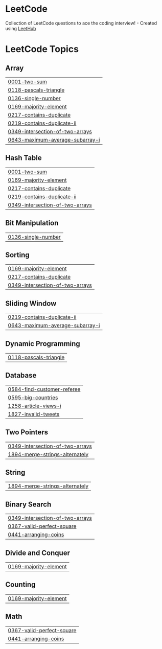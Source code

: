 # LeetCode
Collection of LeetCode questions to ace the coding interview! - Created using [LeetHub](https://github.com/QasimWani/LeetHub)

<!---LeetCode Topics Start-->
# LeetCode Topics
## Array
|  |
| ------- |
| [0001-two-sum](https://github.com/fahdmekawy/LeetCode/tree/master/0001-two-sum) |
| [0118-pascals-triangle](https://github.com/fahdmekawy/LeetCode/tree/master/0118-pascals-triangle) |
| [0136-single-number](https://github.com/fahdmekawy/LeetCode/tree/master/0136-single-number) |
| [0169-majority-element](https://github.com/fahdmekawy/LeetCode/tree/master/0169-majority-element) |
| [0217-contains-duplicate](https://github.com/fahdmekawy/LeetCode/tree/master/0217-contains-duplicate) |
| [0219-contains-duplicate-ii](https://github.com/fahdmekawy/LeetCode/tree/master/0219-contains-duplicate-ii) |
| [0349-intersection-of-two-arrays](https://github.com/fahdmekawy/LeetCode/tree/master/0349-intersection-of-two-arrays) |
| [0643-maximum-average-subarray-i](https://github.com/fahdmekawy/LeetCode/tree/master/0643-maximum-average-subarray-i) |
## Hash Table
|  |
| ------- |
| [0001-two-sum](https://github.com/fahdmekawy/LeetCode/tree/master/0001-two-sum) |
| [0169-majority-element](https://github.com/fahdmekawy/LeetCode/tree/master/0169-majority-element) |
| [0217-contains-duplicate](https://github.com/fahdmekawy/LeetCode/tree/master/0217-contains-duplicate) |
| [0219-contains-duplicate-ii](https://github.com/fahdmekawy/LeetCode/tree/master/0219-contains-duplicate-ii) |
| [0349-intersection-of-two-arrays](https://github.com/fahdmekawy/LeetCode/tree/master/0349-intersection-of-two-arrays) |
## Bit Manipulation
|  |
| ------- |
| [0136-single-number](https://github.com/fahdmekawy/LeetCode/tree/master/0136-single-number) |
## Sorting
|  |
| ------- |
| [0169-majority-element](https://github.com/fahdmekawy/LeetCode/tree/master/0169-majority-element) |
| [0217-contains-duplicate](https://github.com/fahdmekawy/LeetCode/tree/master/0217-contains-duplicate) |
| [0349-intersection-of-two-arrays](https://github.com/fahdmekawy/LeetCode/tree/master/0349-intersection-of-two-arrays) |
## Sliding Window
|  |
| ------- |
| [0219-contains-duplicate-ii](https://github.com/fahdmekawy/LeetCode/tree/master/0219-contains-duplicate-ii) |
| [0643-maximum-average-subarray-i](https://github.com/fahdmekawy/LeetCode/tree/master/0643-maximum-average-subarray-i) |
## Dynamic Programming
|  |
| ------- |
| [0118-pascals-triangle](https://github.com/fahdmekawy/LeetCode/tree/master/0118-pascals-triangle) |
## Database
|  |
| ------- |
| [0584-find-customer-referee](https://github.com/fahdmekawy/LeetCode/tree/master/0584-find-customer-referee) |
| [0595-big-countries](https://github.com/fahdmekawy/LeetCode/tree/master/0595-big-countries) |
| [1258-article-views-i](https://github.com/fahdmekawy/LeetCode/tree/master/1258-article-views-i) |
| [1827-invalid-tweets](https://github.com/fahdmekawy/LeetCode/tree/master/1827-invalid-tweets) |
## Two Pointers
|  |
| ------- |
| [0349-intersection-of-two-arrays](https://github.com/fahdmekawy/LeetCode/tree/master/0349-intersection-of-two-arrays) |
| [1894-merge-strings-alternately](https://github.com/fahdmekawy/LeetCode/tree/master/1894-merge-strings-alternately) |
## String
|  |
| ------- |
| [1894-merge-strings-alternately](https://github.com/fahdmekawy/LeetCode/tree/master/1894-merge-strings-alternately) |
## Binary Search
|  |
| ------- |
| [0349-intersection-of-two-arrays](https://github.com/fahdmekawy/LeetCode/tree/master/0349-intersection-of-two-arrays) |
| [0367-valid-perfect-square](https://github.com/fahdmekawy/LeetCode/tree/master/0367-valid-perfect-square) |
| [0441-arranging-coins](https://github.com/fahdmekawy/LeetCode/tree/master/0441-arranging-coins) |
## Divide and Conquer
|  |
| ------- |
| [0169-majority-element](https://github.com/fahdmekawy/LeetCode/tree/master/0169-majority-element) |
## Counting
|  |
| ------- |
| [0169-majority-element](https://github.com/fahdmekawy/LeetCode/tree/master/0169-majority-element) |
## Math
|  |
| ------- |
| [0367-valid-perfect-square](https://github.com/fahdmekawy/LeetCode/tree/master/0367-valid-perfect-square) |
| [0441-arranging-coins](https://github.com/fahdmekawy/LeetCode/tree/master/0441-arranging-coins) |
<!---LeetCode Topics End-->